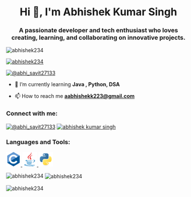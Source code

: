 <h1 align="center">Hi 👋, I'm Abhishek Kumar Singh</h1>
<h3 align="center">A passionate developer and tech enthusiast who loves creating, learning, and collaborating on innovative projects.</h3>

<p align="left"> <img src="https://komarev.com/ghpvc/?username=abhishek234&label=Profile%20views&color=0e75b6&style=flat" alt="abhishek234" /> </p>

<p align="left"> <a href="https://github.com/ryo-ma/github-profile-trophy"><img src="https://github-profile-trophy.vercel.app/?username=abhishek234" alt="abhishek234" /></a> </p>

<p align="left"> <a href="https://twitter.com/@abhi_savit27133" target="blank"><img src="https://img.shields.io/twitter/follow/@abhi_savit27133?logo=twitter&style=for-the-badge" alt="@abhi_savit27133" /></a> </p>

- 🌱 I’m currently learning **Java , Python, DSA**

- 📫 How to reach me **aabhishekk223@gmail.com**

<h3 align="left">Connect with me:</h3>
<p align="left">
<a href="https://twitter.com/@abhi_savit27133" target="blank"><img align="center" src="https://raw.githubusercontent.com/rahuldkjain/github-profile-readme-generator/master/src/images/icons/Social/twitter.svg" alt="@abhi_savit27133" height="30" width="40" /></a>
<a href="https://linkedin.com/in/abhishek kumar singh" target="blank"><img align="center" src="https://raw.githubusercontent.com/rahuldkjain/github-profile-readme-generator/master/src/images/icons/Social/linked-in-alt.svg" alt="abhishek kumar singh" height="30" width="40" /></a>
</p>

<h3 align="left">Languages and Tools:</h3>
<p align="left"> <a href="https://www.cprogramming.com/" target="_blank" rel="noreferrer"> <img src="https://raw.githubusercontent.com/devicons/devicon/master/icons/c/c-original.svg" alt="c" width="40" height="40"/> </a> <a href="https://www.java.com" target="_blank" rel="noreferrer"> <img src="https://raw.githubusercontent.com/devicons/devicon/master/icons/java/java-original.svg" alt="java" width="40" height="40"/> </a> <a href="https://www.python.org" target="_blank" rel="noreferrer"> <img src="https://raw.githubusercontent.com/devicons/devicon/master/icons/python/python-original.svg" alt="python" width="40" height="40"/> </a> </p>

<p><img align="left" src="https://github-readme-stats.vercel.app/api/top-langs?username=abhishek234&show_icons=true&locale=en&layout=compact" alt="abhishek234" /></p>

<p>&nbsp;<img align="center" src="https://github-readme-stats.vercel.app/api?username=abhishek234&show_icons=true&locale=en" alt="abhishek234" /></p>

<p><img align="center" src="https://github-readme-streak-stats.herokuapp.com/?user=abhishek234&" alt="abhishek234" /></p>
